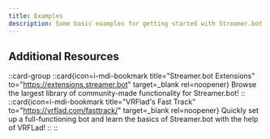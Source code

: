 ```yaml
---
title: Examples
description: Some basic examples for getting started with Streamer.bot!
---
```


## Additional Resources

::card-group
  ::card{icon=i-mdi-bookmark title="Streamer.bot Extensions" to="https://extensions.streamer.bot" target=_blank rel=noopener}
  Browse the largest library of community-made functionality for Streamer.bot!
  ::
  ::card{icon=i-mdi-bookmark title="VRFlad's Fast Track" to="https://vrflad.com/fasttrack/" target=_blank rel=noopener}
  Quickly set up a full-functioning bot and learn the basics of Streamer.bot with the help of VRFLad!
  ::
::